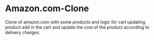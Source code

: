 # Amazon.com-Clone
Clone of amazon.com with some products and logic for cart updating, product add in the cart and update the cost of the product according to delivery charges.
